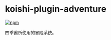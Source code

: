 # koishi-plugin-adventure

[![npm](https://img.shields.io/npm/v/koishi-plugin-adventure?style=flat-square)](https://www.npmjs.com/package/koishi-plugin-adventure)

四季酱所使用的冒险系统。
